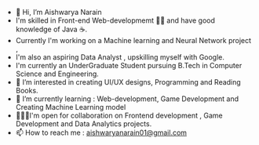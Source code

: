 - 👋 Hi, I’m Aishwarya Narain
- I'm skilled in Front-end Web-developmemt 👩‍💻 and have good knowledge of Java ☕.
- Currently I'm working on a Machine learning and Neural Network project ,
- I'm also an aspiring Data Analyst , upskilling myself with Google.
- I'm currently an UnderGraduate Student pursuing B.Tech in Computer Science and Engineering.
- 👀 I’m interested in creating UI/UX designs, Programming and Reading Books.
- 🌱 I’m currently learning : Web-development, Game Development and Creating Machine Learning model
- 🐱‍🚀🤝I'm open for collaboration on Frontend development , Game Development and Data Analytics projects.
- 📫 How to reach me : aishwaryanarain01@gmail.com

<!---
narain-aishwarya/narain-aishwarya is a ✨ special ✨ repository because its `README.md` (this file) appears on your GitHub profile.
You can click the Preview link to take a look at your changes.
--->
